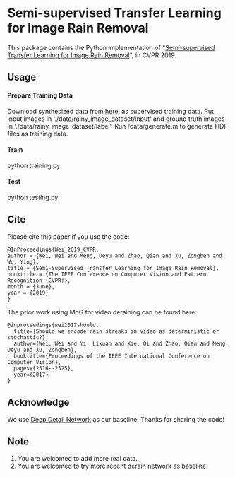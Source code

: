 # Semi-supervised Transfer Learning for Image Rain Removal

This package contains the Python implementation of "[Semi-supervised Transfer Learning for Image Rain Removal](https://arxiv.org/pdf/1807.11078.pdf)", in CVPR 2019.





## Usage

#### Prepare Training Data
Download synthesized data from [here](https://github.com/jinnovation/rainy-image-dataset), as supervised training data. Put input images in './data/rainy_image_dataset/input' and ground truth images in './data/rainy_image_dataset/label'.
Run /data/generate.m to generate HDF files as training data.

#### Train
python training.py

#### Test
python testing.py

## Cite
Please cite this paper if you use the code:

    @InProceedings{Wei_2019_CVPR,
    author = {Wei, Wei and Meng, Deyu and Zhao, Qian and Xu, Zongben and Wu, Ying},
    title = {Semi-Supervised Transfer Learning for Image Rain Removal},
    booktitle = {The IEEE Conference on Computer Vision and Pattern Recognition (CVPR)},
    month = {June},
    year = {2019}
    }
    
The prior work using MoG for video deraining can be found here:

    @inproceedings{wei2017should,
      title={Should we encode rain streaks in video as deterministic or stochastic?},
      author={Wei, Wei and Yi, Lixuan and Xie, Qi and Zhao, Qian and Meng, Deyu and Xu, Zongben},
      booktitle={Proceedings of the IEEE International Conference on Computer Vision},
      pages={2516--2525},
      year={2017}
    }

## Acknowledge
We use [Deep Detail Network](https://xueyangfu.github.io/projects/cvpr2017.html) as our baseline. Thanks for sharing the code!

## Note
1. You are welcomed to add more real data.
2. You are welcomed to try more recent derain network as baseline.
